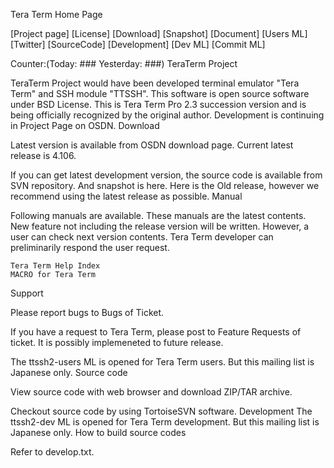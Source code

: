 Tera Term Home Page

[Project page] [License] [Download] [Snapshot] [Document] [Users ML] [Twitter] [SourceCode] [Development] [Dev ML] [Commit ML]

Counter:(Today: ### Yesterday: ###)
TeraTerm Project

TeraTerm Project would have been developed terminal emulator "Tera Term" and SSH module "TTSSH". This software is open source software under BSD License. This is Tera Term Pro 2.3 succession version and is being officially recognized by the original author. Development is continuing in Project Page on OSDN.
Download

Latest version is available from OSDN download page. Current latest release is 4.106.

If you can get latest development version, the source code is available from SVN repository. And snapshot is here.
Here is the Old release, however we recommend using the latest release as possible.
Manual

Following manuals are available.
These manuals are the latest contents. New feature not including the release version will be written.
However, a user can check next version contents. Tera Term developer can preliminarily respond the user request.

    Tera Term Help Index
    MACRO for Tera Term

Support

Please report bugs to Bugs of Ticket.

If you have a request to Tera Term, please post to Feature Requests of ticket. It is possibly implemeneted to future release.

The ttssh2-users ML is opened for Tera Term users. But this mailing list is Japanese only.
Source code

View source code with web browser and download ZIP/TAR archive.

Checkout source code by using TortoiseSVN software.
Development
The ttssh2-dev ML is opened for Tera Term development. But this mailing list is Japanese only.
How to build source codes

Refer to develop.txt. 
